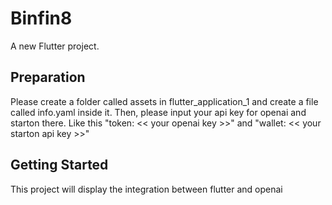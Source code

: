 # Binfin8

A new Flutter project.

## Preparation
Please create a folder called assets in flutter_application_1 and create a file called info.yaml inside it. Then, please input your api key for openai and starton there. Like this "token: << your openai key >>" and "wallet: << your starton api key >>"

## Getting Started

This project will display the integration between flutter and openai
